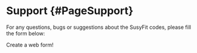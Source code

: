 Support   {#PageSupport}
=============================================

For any questions, bugs or suggestions about the SusyFit codes, please
fill the form below:


Create a web form!


